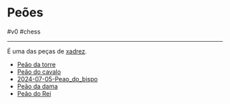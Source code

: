 
# Peões
#v0 #chess 

---
É uma das peças de [xadrez](index/Xadrez.md).

- [Peão da torre](_insight/Peão%20da%20torre.md)
- [Peão do cavalo](_insight/Peão%20do%20cavalo.md)
- [2024-07-05-Peao_do_bispo](_insight/2024-07-05-Peao_do_bispo.md)
- [Peão da dama](_insight/Peão%20da%20dama.md)
- [Peão do Rei](_insight/Peão%20do%20Rei.md)
